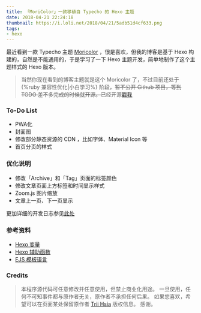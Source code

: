 ```yaml
---
title: 「MoriColor」一款移植自 Typecho 的 Hexo 主题
date: 2018-04-21 22:24:18
thumbnail: https://i.loli.net/2018/04/21/5adb51d4cf633.png
tags:
- hexo
---
```

最近看到一款 Typecho 主题 [Moricolor](https://github.com/txperl/Moricolor-for-Typecho) ，很是喜欢，但我的博客是基于 Hexo 构建的，自然是不能通用的，于是学习了一下 Hexo 主题开发，简单地制作了这个主题样式的 Hexo 版本。

<!-- more -->

> 当然你现在看到的博客主题就是这个 Moricolor 了，不过目前还处于 {%ruby 兼容性优化|小白学习%} 阶段，~~暂不公开 Github 项目，等到 TODO 差不多完成的时候就开源。~~已经开源[戳我](https://github.com/Anapopo/Moricolor-for-Hexo)
### To-Do List

+ PWA化
+ 封面图
+ 修改部分静态资源的 CDN ，比如字体、Material Icon 等
+ 首页分页的样式

### 优化说明
+ 修改「Archive」和「Tag」页面的标签颜色
+ 修改文章页面上方标签和时间显示样式
+ Zoom.js 图片缩放
+ 文章上一页、下一页显示

更加详细的开发日志参见[此处](https://blog.kiko.space/2018/05/17/moricolor-development/)

### 参考资料
+ [Hexo 变量](https://hexo.io/zh-cn/docs/variables.html)
+ [Hexo 辅助函数](https://hexo.io/zh-cn/docs/helpers.html)
+ [EJS 模板语言](https://ejs.bootcss.com/)

### Credits
> 本程序源代码可任意修改并任意使用，但禁止商业化用途。
> 一旦使用，任何不可知事件都与原作者无关，原作者不承担任何后果。
> 如果您喜欢，希望可以在页面某处保留原作者 [Trii Hsia](https://github.com/txperl) 版权信息。
> 感谢。
